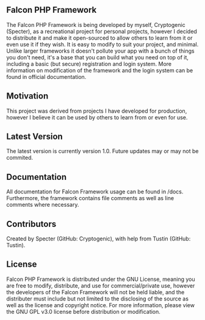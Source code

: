 ## Falcon PHP Framework
The Falcon PHP Framework is being developed by myself, Cryptogenic (Specter), as a recreational project for personal projects, however I decided to distribute it and make it open-sourced to allow others to learn from it or even use it if they wish. It is easy to modify to suit your project, and minimal. Unlike larger frameworks it doesn't pollute your app with a bunch of things you don't need, it's a base that you can build what you need on top of it, including a basic (but secure) registration and login system. More information on modification of the framework and the login system can be found in official documentation.

## Motivation
This project was derived from projects I have developed for production, however I believe it can be used by others to learn from or even for use.

## Latest Version
The latest version is currently version 1.0. Future updates may or may not be commited.

## Documentation
All documentation for Falcon Framework usage can be found in /docs. Furthermore, the framework contains file comments as well as line comments where necessary.

## Contributors
Created by Specter (GitHub: Cryptogenic), with help from Tustin (GitHub: Tustin).

## License
Falcon PHP Framework is distributed under the GNU License, meaning you are free to modify, distribute, and use for commercial/private use, however the developers of the Falcon Framework will not be held liable, and the distributer must include but not limited to the disclosing of the source as well as the license and copyright notice. For more information, please view the GNU GPL v3.0 license before distribution or modification.
